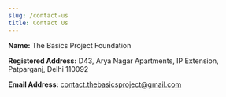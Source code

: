 ```yaml
---
slug: /contact-us
title: Contact Us
---
```

**Name:** The Basics Project Foundation

**Registered Address:** D43, Arya Nagar Apartments, IP Extension, Patparganj, Delhi 110092

**Email Address:** contact.thebasicsproject@gmail.com
